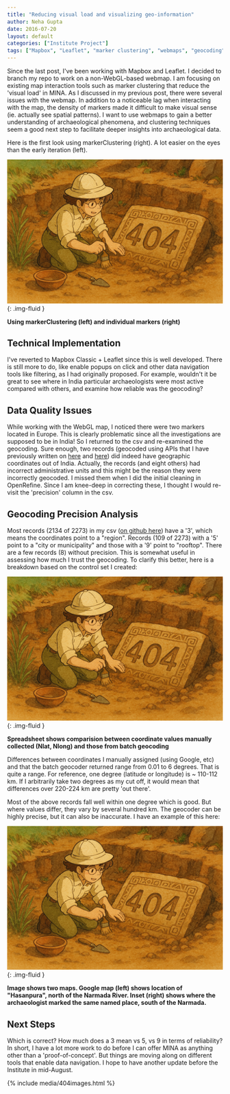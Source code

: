 ```yaml
---
title: "Reducing visual load and visualizing geo-information"
author: Neha Gupta
date: 2016-07-20
layout: default
categories: ["Institute Project"]
tags: ["Mapbox", "Leaflet", "marker clustering", "webmaps", "geocoding", "data quality", "archaeology", "visualization", "MINA", "spatial data"]
---
```


Since the last post, I've been working with Mapbox and Leaflet. I decided to branch my repo to work on a non-WebGL-based webmap. I am focusing on existing map interaction tools such as marker clustering that reduce the 'visual load' in MINA. As I discussed in my previous post, there were several issues with the webmap. In addition to a noticeable lag when interacting with the map, the density of markers made it difficult to make visual sense (ie. actually see spatial patterns). I want to use webmaps to gain a better understanding of archaeological phenomena, and clustering techniques seem a good next step to facilitate deeper insights into archaeological data.

Here is the first look using markerClustering (right). A lot easier on the eyes than the early iteration (left).

![Using markerClustering (left) and individual markers (right)](/images/posts/404.png){: .img-fluid }

**Using markerClustering (left) and individual markers (right)**

## Technical Implementation

I've reverted to Mapbox Classic + Leaflet since this is well developed. There is still more to do, like enable popups on click and other data navigation tools like filtering, as I had originally proposed. For example, wouldn't it be great to see where in India particular archaeologists were most active compared with others, and examine how reliable was the geocoding?

## Data Quality Issues

While working with the WebGL map, I noticed there were two markers located in Europe. This is clearly problematic since all the investigations are supposed to be in India! So I returned to the csv and re-examined the geocoding. Sure enough, two records (geocoded using APIs that I have previously written on [here](#) and [here](#)) did indeed have geographic coordinates out of India. Actually, the records (and eight others) had incorrect administrative units and this might be the reason they were incorrectly geocoded. I missed them when I did the initial cleaning in OpenRefine. Since I am knee-deep in correcting these, I thought I would re-visit the 'precision' column in the csv.

## Geocoding Precision Analysis

Most records (2134 of 2273) in my csv ([on github here](#)) have a '3', which means the coordinates point to a "region". Records (109 of 2273) with a '5' point to a "city or municipality" and those with a '9' point to "rooftop". There are a few records (8) without precision. This is somewhat useful in assessing how much I trust the geocoding. To clarify this better, here is a breakdown based on the control set I created:

![Spreadsheet shows comparision between coordinate values manually collected (Nlat, Nlong) and those from batch geocoding](/images/posts/404.png){: .img-fluid }

**Spreadsheet shows comparision between coordinate values manually collected (Nlat, Nlong) and those from batch geocoding**

Differences between coordinates I manually assigned (using Google, etc) and that the batch geocoder returned range from 0.01 to 6 degrees. That is quite a range. For reference, one degree (latitude or longitude) is ~ 110-112 km. If I arbitrarily take two degrees as my cut off, it would mean that differences over 220-224 km are pretty 'out there'.

Most of the above records fall well within one degree which is good. But where values differ, they vary by several hundred km. The geocoder can be highly precise, but it can also be inaccurate. I have an example of this here:

![Image shows two maps. Google map (left) shows location of "Hasanpura", north of the Narmada River. Inset (right) shows where the archaeologist marked the same named place, south of the Narmada River.](/images/posts/404.png){: .img-fluid }

**Image shows two maps. Google map (left) shows location of "Hasanpura", north of the Narmada River. Inset (right) shows where the archaeologist marked the same named place, south of the Narmada.**   

## Next Steps

Which is correct? How much does a 3 mean vs 5, vs 9 in terms of reliability? In short, I have a lot more work to do before I can offer MINA as anything other than a 'proof-of-concept'. But things are moving along on different tools that enable data navigation. I hope to have another update before the Institute in mid-August.


{% include media/404images.html %}